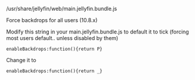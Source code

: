 /usr/share/jellyfin/web/main.jellyfin.bundle.js



Force backdrops for all users (10.8.x)

Modify this string in your main.jellyfin.bundle.js to default it to tick (forcing most users default.. unless disabled by them)

    enableBackdrops:function(){return P}

Change it to

    enableBackdrops:function(){return _}

